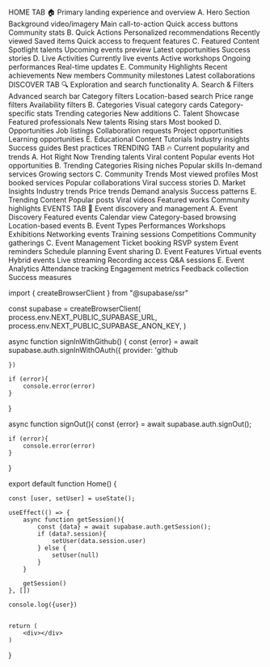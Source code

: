 HOME TAB 🏠
Primary landing experience and overview
A. Hero Section
Background video/imagery
Main call-to-action
Quick access buttons
Community stats
B. Quick Actions
Personalized recommendations
Recently viewed
Saved items
Quick access to frequent features
C. Featured Content
Spotlight talents
Upcoming events preview
Latest opportunities
Success stories
D. Live Activities
Currently live events
Active workshops
Ongoing performances
Real-time updates
E. Community Highlights
Recent achievements
New members
Community milestones
Latest collaborations
DISCOVER TAB 🔍
Exploration and search functionality
A. Search & Filters
Advanced search bar
Category filters
Location-based search
Price range filters
Availability filters
B. Categories
Visual category cards
Category-specific stats
Trending categories
New additions
C. Talent Showcase
Featured professionals
New talents
Rising stars
Most booked
D. Opportunities
Job listings
Collaboration requests
Project opportunities
Learning opportunities
E. Educational Content
Tutorials
Industry insights
Success guides
Best practices
TRENDING TAB 🔥
Current popularity and trends
A. Hot Right Now
Trending talents
Viral content
Popular events
Hot opportunities
B. Trending Categories
Rising niches
Popular skills
In-demand services
Growing sectors
C. Community Trends
Most viewed profiles
Most booked services
Popular collaborations
Viral success stories
D. Market Insights
Industry trends
Price trends
Demand analysis
Success patterns
E. Trending Content
Popular posts
Viral videos
Featured works
Community highlights
EVENTS TAB 📅
Event discovery and management
A. Event Discovery
Featured events
Calendar view
Category-based browsing
Location-based events
B. Event Types
Performances
Workshops
Exhibitions
Networking events
Training sessions
Competitions
Community gatherings
C. Event Management
Ticket booking
RSVP system
Event reminders
Schedule planning
Event sharing
D. Event Features
Virtual events
Hybrid events
Live streaming
Recording access
Q&A sessions
E. Event Analytics
Attendance tracking
Engagement metrics
Feedback collection
Success measures


import { createBrowserClient } from "@supabase/ssr"

const supabase = createBrowserClient(
    process.env.NEXT_PUBLIC_SUPABASE_URL,
    process.env.NEXT_PUBLIC_SUPABASE_ANON_KEY,
)

async function signInWithGithub() {
    const {error} = await supabase.auth.signInWithOAuth({
    provider: 'github

    })

    if (error){
        console.error(error)
    }
}

async function signOut(){
    const {error} = await supabase.auth.signOut();

    if (error){
        console.error(error)
    }
}

export default function Home() {

    const [user, setUser] = useState();

    useEffect(() => {
        async function getSession(){
            const {data} = await supabase.auth.getSession();
            if (data?.session){
                setUser(data.session.user)
            } else {
                setUser(null)
            }
        }

        getSession()
    }, [])

    console.log({user})

    
    return (
        <div></div>
    )
}